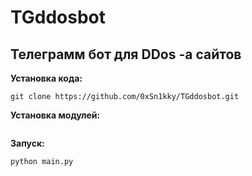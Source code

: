 # TGddosbot
## Телеграмм бот для DDos -a сайтов

**Установка кода:**
```
git clone https://github.com/0xSn1kky/TGddosbot.git
```

**Установка модулей:**
```python download.py

```

**Запуск:**
```
python main.py
```
